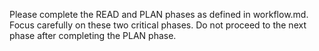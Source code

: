 Please complete the READ and PLAN phases as defined in workflow.md. Focus carefully on these two critical phases. Do not proceed to the next phase after completing the PLAN phase.